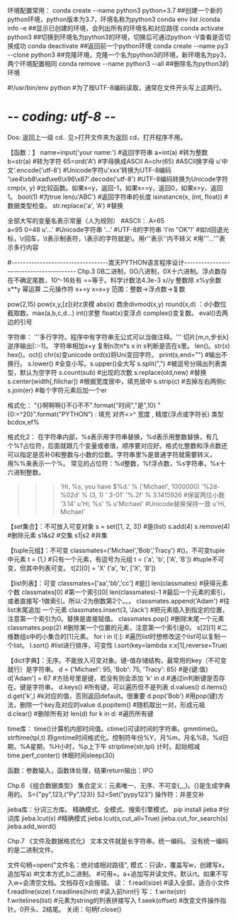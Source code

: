 环境配置常用：
conda create --name python3 python=3.7          ##创建一个新的python环境，python版本为3.7，环境名称为python3
conda env list /conda info -e                               ##显示已创建的环境，会列出所有的环境名和对应路径
conda activate python3                                       ##切换到环境名为python3的环境，切换后可通过python -V查看是否切换成功
conda deactivate                                                 ##返回前一个python环境
conda create --name py3 --clone python3          ##克隆环境，克隆一个名为python3的环境，新环境名为py3，两个环境配置相同
conda remove --name python3 --all                   ##删除名为python3的环境






#!/usr/bin/env python     		#为了按UTF-8编码读取，通常在文件开头写上这两行。
# -*- coding: utf-8 -*-

Dos:	返回上一级	cd..
		见>打开文件夹为返回	cd，打开程序不用。

【函数：】
name=input('your name:')    #返回字符串
a=int(a)    	#转为整数
b=str(a)    	#转为字符
65=ord('A')    	#字母换成ASCII
A=chr(65)      	#ASCII换字母
u'中文'.encode('utf-8')                     	#Unicode字符u'xxx'转换为UTF-8编码
'\xe4\xb8\xad\xe6\x96\x87'.decode('utf-8')    	#UTF-8编码转换为Unicode字符
cmp(x, y)        #比较函数。如果x<y，返回-1，如果x==y，返回0，如果x>y，返回1。
bool(1)          #为true
len(u'ABC')      #返回字符串的长度
isinstance(x, (int, float))    #数据类型检查。
str.replace('a', 'A')    #替换

全部大写的变量名表示常量（人为规则）
#ASCII：	A=65  
			a=95
			0=48
u'...'    #Unicode字符串
'...'     #UTF-8的字符串
'I\'m \"OK\"!'    	#如\t回退光标，\r回车，\t表示制表符，\\表示的字符就是\。用r''表示''内不转义
					#用'''...'''表示多行内容
	
#----------------------------------嵩天PYTHON语言程序设计----------------------------------------
Chp.3
0B二进制，0O八进制，0X十六进制。浮点数存在不确定尾数，10^-16处有
==等于。科学计数法4.3e-3
x//y 整数除		x%y余数		x**y 幂运算
二元操作符		x+=y x=x+y
范围：整数->浮点数->复数

pow(2,15)		pow(x,y,[z])对z求模
abs(x)			商余divmod(x,y)			round(x,d) ：d小数位截取数。max(a,b,c,d...)
int()求整		float(x)变浮点			complex()变复数。
eval()去两边的引号

字符串：
'''多行字符。程序中有字符串无公式可以当做注释。'''
切片[m,n,步长k]		逆序输出[::-1]。
字符串相加x+y		复制n次n*s			x in s判断是否在s里。
len()。str(x)		hex()。oct()
chr(s)变unicode		ord(s)将Uni变回字符。
print(s,end="") 	#输出不换行。
s.lower()			#全变小写。s.upper()全大写
s.split(",")		#被逗号分隔出列表类型，默认为空字符
s.count(sub)		#出现的次数
s.replace(old,new)	#替换
s.center(width[,fillchar]) #根据宽度居中，填充居中
s.strip(c) 			#去掉左右两侧c
s.join(er) 			#每个字符元素后加一个er

格式化：
"{}啊啊啊{}不{}不不".format("时间","是",10)
"{0:=^20}".format("PYTHON")
: 填充 对齐<>^ 宽度 , 精度(浮点或字符长) 类型bcdox,ef%


格式化2：
在字符串内部，%s表示用字符串替换，%d表示用整数替换，有几个%?占位符，后面就跟几个变量或者值，顺序要对应好。格式化整数和浮点数还可以指定是否补0和整数与小数的位数。字符串里%是普通字符就需要转义，用%%来表示一个%。
常见的占位符：%d整数，%f浮点数，%s字符串，%x十六进制整数。
>>> 'Hi, %s, you have $%d.' % ('Michael', 1000000)
>>> '%2d-%02d' % (3, 1)
' 3-01'
>>> '%.2f' % 3.1415926    #保留两位小数
'3.14'
>>> u'Hi, %s' % u'Michael'   #Unicode替换保持一致
u'Hi, Michael'

【set集合】：不可放入可变对象
s = set([1, 2, 3])       #是(list)
s.add(4)
s.remove(4)    #删除元素
s1&s2    #交集
s1|s2    #并集

【tuple元组】：不可变
classmates=('Michael','Bob','Tracy')           #()。不可变tuple中元素
t = (1,)    #只有一个元素，有逗号为元组
t = ('a', 'b', ['A', 'B'])     #tuple不可变，但其中列表可变。
t[2][0] = 'X'
    ('a', 'b', ['X', 'B'])
	
【list列表】：可变
classmates=['aa','bb','cc']                   #是[]
len(classmates)      #获得元素个数
classmates[0]        #第一个索引[0]
len(classmates)-1    #最后一个元素的索引，或者直接写-1做索引。所以-2为倒数第2个。。。
classmates.append('Adam')    #往list末尾追加 一个元素
classmates.insert(3, 'Jack')    #把元素插入到指定的位置，注意第一个索引为0。替换是直接赋值。
classmates.pop()     #删除末尾一个元素
classmates.pop(2)    #删除某一个位置的元素，注意第一个索引是0。
s[2][1]    #二维数组s中的小集合的[1]元素。
for i in l[:]:     #遍历list时想修改这个list可以复制一个list。
l.sort()     #list进行排序，可变性
l.sort(key=lambda x:x[1],reverse=True)

【dict字典】：无序。不能放入可变对象。键-值存储结构，最常用的key（不可变就行）是字符串。
d = {'Michael': 95, 'Bob': 75, 'Tracy': 85}    #是{键:值}
d['Adam'] = 67		#方括号里是键，若没有则会添加
'k' in d    #通过in判断键是否存在。键是字符串。
d.keys()	#所有键，可以遍历但不是列表
d.values()
d.items()
d.get('k',<default>)		#k对应的值，否则返回default。很重要
d.pop('Bob')     #用pop(键)方法，删除一个key及对应的value
d.popitem()		#随机取出一对，形成元祖
d.clear()		#删除所有对
len(d)
for k in d:		#遍历所有键

time库：
time()计算机内部时间值。ctime()可读时间的字符串。gmmtime()。
strftime(tpl,t) 将gmtime时间格式化。控制符年份%Y，月%m，月名%B，%d日期，%A星期，%H小时，%p上下午
striptime(str,tpl)
计时。起始相减time.perf_conter()
休眠时间sleep(30)

函数：参数输入，函数体处理，结果return输出：IPO

Chp.6 《组合数据类型》
集合定义：元素唯一、无序、不可变{,,,}。{}是生成字典用的。
S={"py",123,("Py",123)}
S2=Set("pypy123")
操作符：并差交补

jieba库：分词三方库。
精确模式、全模式、搜索引擎模式。
pip install jieba		#分词库
jieba.lcut(s)			#精确模式
jieba.lcut(s,cut_all=True)
jieba.cut_for_search(s)
jieba.add_word()

Chp.7 《文件及数据格式化》
文本文件就是长字符串。统一编码。
没有统一编码的是二进制文件。

文件句柄=open("文件名：绝对或相对路径",  模式：只读r，覆盖写w，创建写x，追加写a)  #t文本方式,b二进制。
#可用+。a+追加写并读文件。默认rt。如果不写入w+会清空文档。文档存在x会报错。
读：
f.read(size)	#读入全部，适合小文件
f.readline(size)
f.readlines(hint)		#读入前hint行
写：
f.write(str)
f.writelines(list)		#元素为string的列表拼接写入
f.seek(offset)			#改变文件操作指针。0开头、2结尾。
关闭：句柄f.close()











